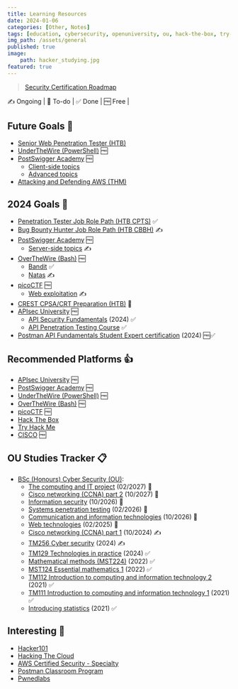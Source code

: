 ```yaml
---
title: Learning Resources
date: 2024-01-06
categories: [Other, Notes]
tags: [education, cybersecurity, openuniversity, ou, hack-the-box, try-hack-me, web-security, api-testing, penetration-testing, htb, thm, ethical-hacking]
img_path: /assets/general
published: true
image:
    path: hacker_studying.jpg
featured: true
---
```


> [Security Certification Roadmap](https://pauljerimy.com/security-certification-roadmap/)

✍️ Ongoing | 🎯 To-do | ✅ Done | 🆓 Free |

## Future Goals 🎯

- [Senior Web Penetration Tester (HTB)](https://academy.hackthebox.com/path/preview/senior-web-penetration-tester)
- [UnderTheWire (PowerShell)](https://underthewire.tech/wargames) 🆓
- [PostSwigger Academy](https://portswigger.net/web-security/all-topics) 🆓
    - [Client-side topics](https://portswigger.net/web-security/all-topics) 
    - [Advanced topics](https://portswigger.net/web-security/all-topics)
- [Attacking and Defending AWS (THM)](https://tryhackme.com/path/outline/attackinganddefendingaws)

## 2024 Goals 🎯

- [Penetration Tester Job Role Path (HTB CPTS)](https://academy.hackthebox.com/path/preview/penetration-tester) ✅
- [Bug Bounty Hunter Job Role Path (HTB CBBH)](https://academy.hackthebox.com/path/preview/bug-bounty-hunter) ✍️
- [PostSwigger Academy](https://portswigger.net/web-security/all-topics) 🆓
    - [Server-side topics](https://portswigger.net/web-security/all-topics) ✍️
- [OverTheWire (Bash)](https://overthewire.org/wargames/) 🆓
    - [Bandit](https://overthewire.org/wargames/bandit/) ✅
    - [Natas](https://overthewire.org/wargames/natas/) ✍️
- [picoCTF](https://picoctf.org/index.html#picogym) 🆓
    - [Web exploitation](https://play.picoctf.org/practice?category=1&page=1) ✍️
- [CREST CPSA/CRT Preparation (HTB)](https://academy.hackthebox.com/path/preview/crest-cpsacrt-preparation) 🎯
- [APIsec University](https://www.apisecuniversity.com/#courses) 🆓
    - [API Security Fundamentals](https://www.apisecuniversity.com/courses/api-security-fundamentals) (2024) ✅
    - [API Penetration Testing Course](https://www.apisecuniversity.com/courses/api-penetration-testing) ✅
- [Postman API Fundamentals Student Expert certification](https://academy.postman.com/postman-api-fundamentals-student-expert-certification-1) (2024) 🆓✅

## Recommended Platforms 👍

- [APIsec University](https://www.apisecuniversity.com/#courses) 🆓
- [PostSwigger Academy](https://portswigger.net/web-security/all-topics) 🆓
- [UnderTheWire (PowerShell)](https://underthewire.tech/wargames) 🆓
- [OverTheWire (Bash)](https://overthewire.org/wargames/) 🆓
- [picoCTF](https://picoctf.org/index.html#picogym) 🆓
- [Hack The Box](https://www.hackthebox.com/)
- [Try Hack Me](https://tryhackme.com/)
- [CISCO](https://skillsforall.com/catalog?subject=Cybersecurity) 🆓


## OU Studies Tracker 📋

- [BSc (Honours) Cyber Security (OU)](https://www.open.ac.uk/courses/computing-it/degrees/bsc-cyber-security-r60):
    - [The computing and IT project](https://msds.open.ac.uk/module-chooser/module-description.aspx?mod=TM470) (02/2027) 🎯
    - [Cisco networking (CCNA) part 2](https://www.open.ac.uk/courses/modules/tm357) (10/2027) 🎯
    - [Information security](https://msds.open.ac.uk/module-chooser/module-description.aspx?mod=TM311) (10/2026) 🎯
    - [Systems penetration testing](https://msds.open.ac.uk/module-chooser/module-description.aspx?mod=TM359) (02/2026) 🎯
    - [Communication and information technologies](https://www.open.ac.uk/courses/modules/tm255) (10/2026) 🎯
    - [Web technologies](https://www.open.ac.uk/courses/modules/tt284) (02/2025) 🎯
    - [Cisco networking (CCNA) part 1](https://www.open.ac.uk/courses/modules/tm257) (10/2024) ✍️
    - [TM256 Cyber security](https://msds.open.ac.uk/students/module.aspx?c=TM256_2024B&cr=1) (2024) ✍️
    - [TM129 Technologies in practice](https://www.open.ac.uk/courses/modules/tm129) (2024) ✅
    - [Mathematical methods (MST224)](https://www.open.ac.uk/courses/modules/mst224) (2022) ✅
    - [MST124 Essential mathematics 1](https://www.open.ac.uk/courses/modules/mst124) (2022) ✅
    - [TM112 Introduction to computing and information technology 2](https://www.open.ac.uk/courses/modules/tm112) (2021) ✅
    - [TM111 Introduction to computing and information technology 1](https://www.open.ac.uk/courses/modules/tm111) (2021) ✅
    - [Introducing statistics](https://www.open.ac.uk/courses/modules/m140) (2021) ✅

## Interesting 🤔

- [Hacker101](https://www.hacker101.com/videos)
- [Hacking The Cloud](https://hackingthe.cloud/)
- [AWS Certified Security - Specialty](https://aws.amazon.com/certification/certified-security-specialty/)
- [Postman Classroom Program](https://www.postman.com/postman/workspace/postman-classroom-program/overview)
- [Pwnedlabs](https://pwnedlabs.io/dashboard) 